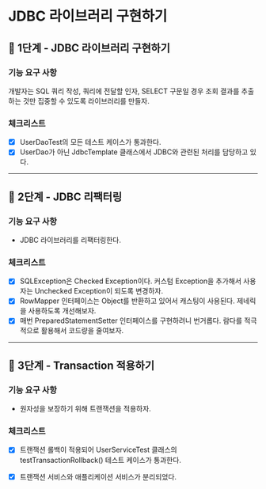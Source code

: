 # JDBC 라이브러리 구현하기

## 🚀 1단계 - JDBC 라이브러리 구현하기
### 기능 요구 사항
개발자는 SQL 쿼리 작성, 쿼리에 전달할 인자, SELECT 구문일 경우 조회 결과를 추출하는 것만 집중할 수 있도록 라이브러리를 만들자.

### 체크리스트
- [x] UserDaoTest의 모든 테스트 케이스가 통과한다.
- [x] UserDao가 아닌 JdbcTemplate 클래스에서 JDBC와 관련된 처리를 담당하고 있다.

---

## 🚀 2단계 - JDBC 리팩터링
### 기능 요구 사항
- JDBC 라이브러리를 리팩터링한다.

### 체크리스트
- [x] SQLException은 Checked Exception이다. 커스텀 Exception을 추가해서 사용자는 Unchecked Exception이 되도록 변경하자.
- [x] RowMapper 인터페이스는 Object를 반환하고 있어서 캐스팅이 사용된다. 제네릭을 사용하도록 개선해보자.
- [x] 매번 PreparedStatementSetter 인터페이스를 구현하려니 번거롭다. 람다를 적극적으로 활용해서 코드량을 줄여보자.

---

## 🚀 3단계 - Transaction 적용하기
### 기능 요구 사항
- 원자성을 보장하기 위해 트랜잭션을 적용하자.

### 체크리스트
- [x] 트랜잭션 롤백이 적용되어 UserServiceTest 클래스의 testTransactionRollback() 테스트 케이스가 통과한다.
- [x] 트랜잭션 서비스와 애플리케이션 서비스가 분리되었다.

